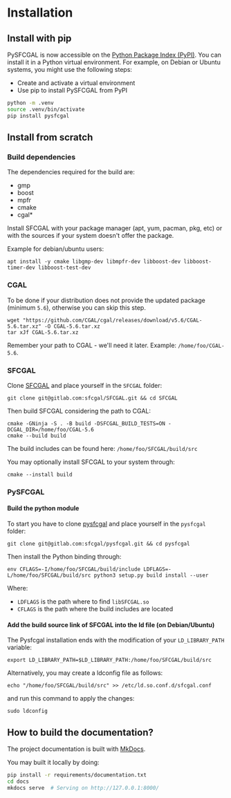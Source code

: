 # Installation

## Install with pip

PySFCGAL is now accessible on the [Python Package Index (PyPI)](https://pypi.org/project/PySFCGAL/). You can install it in a Python virtual environment. For example, on Debian or Ubuntu systems, you might use the following steps:

- Create and activate a virtual environment
- Use pip to install PySFCGAL from PyPI

```bash
python -m .venv
source .venv/bin/activate
pip install pysfcgal
```

## Install from scratch

### Build dependencies

The dependencies required for the build are:

- gmp
- boost
- mpfr
- cmake
- cgal*

Install SFCGAL with your package manager (apt, yum, pacman, pkg, etc) or with the sources if your system doesn't offer the package.

Example for debian/ubuntu users:

```shell
apt install -y cmake libgmp-dev libmpfr-dev libboost-dev libboost-timer-dev libboost-test-dev
```

### CGAL

To be done if your distribution does not provide the updated package (minimum `5.6`), otherwise you can skip this step.

```shell
wget "https://github.com/CGAL/cgal/releases/download/v5.6/CGAL-5.6.tar.xz" -O CGAL-5.6.tar.xz
tar xJf CGAL-5.6.tar.xz
```

Remember your path to CGAL - we'll need it later. Example: `/home/foo/CGAL-5.6`.

### SFCGAL

Clone [SFCGAL](https://gitlab.com/sfcgal/SFCGAL) and place yourself in the `SFCGAL` folder:

```shell
git clone git@gitlab.com:sfcgal/SFCGAL.git && cd SFCGAL
```

Then build SFCGAL considering the path to CGAL:

```shell
cmake -GNinja -S . -B build -DSFCGAL_BUILD_TESTS=ON -DCGAL_DIR=/home/foo/CGAL-5.6
cmake --build build
```

The build includes can be found here: `/home/foo/SFCGAL/build/src`

You may optionally install SFCGAL to your system through:

```shell
cmake --install build
```

### PySFCGAL

#### Build the python module

To start you have to clone [pysfcgal](https://gitlab.com/sfcgal/pysfcgal) and place yourself in the `pysfcgal` folder:

```shell
git clone git@gitlab.com:sfcgal/pysfcgal.git && cd pysfcgal
```

Then install the Python binding through:

```shell
env CFLAGS=-I/home/foo/SFCGAL/build/include LDFLAGS=-L/home/foo/SFCGAL/build/src python3 setup.py build install --user
```

Where:

- `LDFLAGS` is the path where to find `libSFCGAL.so`
- `CFLAGS` is the path where the build includes are located

#### Add the build source link of SFCGAL into the ld file (on Debian/Ubuntu)

The Pysfcgal installation ends with the modification of your `LD_LIBRARY_PATH` variable:

```shell
export LD_LIBRARY_PATH=$LD_LIBRARY_PATH:/home/foo/SFCGAL/build/src
```

Alternatively, you may create a ldconfig file as follows:

```shell
echo "/home/foo/SFCGAL/build/src" >> /etc/ld.so.conf.d/sfcgal.conf
```

and run this command to apply the changes:

```shell
sudo ldconfig
```

## How to build the documentation?

The project documentation is built with [MkDocs](https://www.mkdocs.org/).

You may built it locally by doing:

```bash
pip install -r requirements/documentation.txt
cd docs
mkdocs serve  # Serving on http://127.0.0.1:8000/
```
